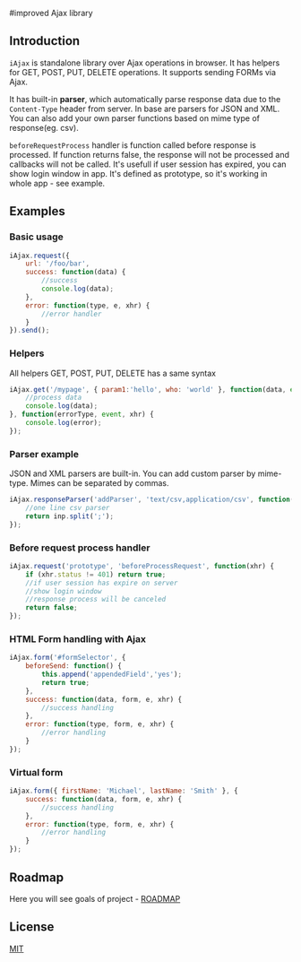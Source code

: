 #improved Ajax library
## Introduction

`iAjax` is standalone library over Ajax operations in browser. It has helpers for GET, POST, PUT, DELETE operations. It supports sending FORMs via Ajax.

It has built-in **parser**, which automatically parse response data due to the `Content-Type` header from server. In base are parsers for JSON and XML. You can also add your own parser functions based on mime type of response(eg. csv).

`beforeRequestProcess` handler is function called before response is processed. If function returns false, the response will not be processed and callbacks will not be called. It's usefull if user session has expired, you can show login window in app. It's defined as prototype, so it's working in whole app - see example.

## Examples
### Basic usage
```javascript
iAjax.request({
	url: '/foo/bar',
	success: function(data) {
		//success
		console.log(data);
	},
	error: function(type, e, xhr) {
		//error handler
	}
}).send();
```
### Helpers
All helpers GET, POST, PUT, DELETE has a same syntax
```javascript
iAjax.get('/mypage', { param1:'hello', who: 'world' }, function(data, event, xhr) {
	//process data
	console.log(data);
}, function(errorType, event, xhr) {
	console.log(error);
});
```
### Parser example
JSON and XML parsers are built-in. You can add custom parser by mime-type. Mimes can be separated by commas.
```javascript
iAjax.responseParser('addParser', 'text/csv,application/csv', function(inp) {
	//one line csv parser
	return inp.split(';');
});
```
### Before request process handler
```javascript
iAjax.request('prototype', 'beforeProcessRequest', function(xhr) {
	if (xhr.status != 401) return true;
	//if user session has expire on server
	//show login window
	//response process will be canceled
	return false;
});
```
### HTML Form handling with Ajax
```javascript
iAjax.form('#formSelector', {
	beforeSend: function() {
		this.append('appendedField','yes');
		return true;
	},
	success: function(data, form, e, xhr) {
		//success handling
	},
	error: function(type, form, e, xhr) {
		//error handling
	}
});
```

### Virtual form
```javascript
iAjax.form({ firstName: 'Michael', lastName: 'Smith' }, {
	success: function(data, form, e, xhr) {
		//success handling
	},
	error: function(type, form, e, xhr) {
		//error handling
	}
});
```

## Roadmap

Here you will see goals of project - [ROADMAP](https://github.com/mzahradnicek/iAjax/blob/master/ROADMAP.md)

## License
[MIT](http://opensource.org/licenses/MIT)
